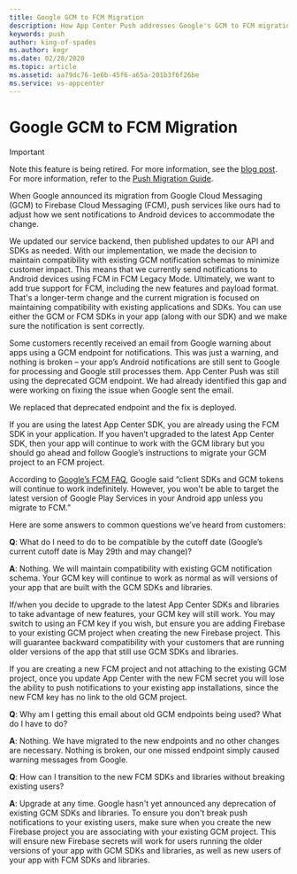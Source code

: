 ```yaml
---
title: Google GCM to FCM Migration
description: How App Center Push addresses Google's GCM to FCM migration
keywords: push
author: king-of-spades
ms.author: kegr
ms.date: 02/28/2020
ms.topic: article
ms.assetid: aa79dc76-1e6b-45f6-a65a-201b3f6f26be
ms.service: vs-appcenter
---
```


# Google GCM to FCM Migration

> [!IMPORTANT]
> Note this feature is being retired. For more information, see the [blog post](https://devblogs.microsoft.com/appcenter/app-center-mbaas-retirement/). For more information, refer to the [Push Migration Guide](~/migration/push/index.md).

When Google announced its migration from Google Cloud Messaging (GCM) to Firebase Cloud Messaging (FCM), push services like ours had to adjust how we sent notifications to Android devices to accommodate the change.

We updated our service backend, then published updates to our API and SDKs as needed. With our implementation, we made the decision to maintain compatibility with existing GCM notification schemas to minimize customer impact. This means that we currently send notifications to Android devices using FCM in FCM Legacy Mode. Ultimately, we want to add true support for FCM, including the new features and payload format. That's a longer-term change and the current migration is focused on maintaining compatibility with existing applications and SDKs. You can use either the GCM or FCM SDKs in your app (along with our SDK) and we make sure the notification is sent correctly.

Some customers recently received an email from Google warning about apps using a GCM endpoint for notifications. This was just a warning, and nothing is broken – your app’s Android notifications are still sent to Google for processing and Google still processes them. App Center Push was still using the deprecated GCM endpoint. We had already identified this gap and were working on fixing the issue when Google sent the email.

We replaced that deprecated endpoint and the fix is deployed.

If you are using the latest App Center SDK, you are already using the FCM SDK in your application. If you haven’t upgraded to the latest App Center SDK, then your app will continue to work with the GCM library but you should go ahead and follow Google’s instructions to migrate your GCM project to an FCM project.

According to [Google’s FCM FAQ](https://developers.google.com/cloud-messaging/faq), Google said “client SDKs and GCM tokens will continue to work indefinitely. However, you won't be able to target the latest version of Google Play Services in your Android app unless you migrate to FCM.”

Here are some answers to common questions we’ve heard from customers:

**Q**: What do I need to do to be compatible by the cutoff date (Google’s current cutoff date is May 29th and may change)?

**A**: Nothing. We will maintain compatibility with existing GCM notification schema. Your GCM key will continue to work as normal as will versions of your app that are built with the GCM SDKs and libraries.

If/when you decide to upgrade to the latest App Center SDKs and libraries to take advantage of new features, your GCM key will still work. You may switch to using an FCM key if you wish, but ensure you are adding Firebase to your existing GCM project when creating the new Firebase project. This will guarantee backward compatibility with your customers that are running older versions of the app that still use GCM SDKs and libraries.

If you are creating a new FCM project and not attaching to the existing GCM project, once you update App Center with the new FCM secret you will lose the ability to push notifications to your existing app installations, since the new FCM key has no link to the old GCM project.

**Q**: Why am I getting this email about old GCM endpoints being used? What do I have to do?

**A**: Nothing. We have migrated to the new endpoints and no other changes are necessary. Nothing is broken, our one missed endpoint simply caused warning messages from Google.

**Q**: How can I transition to the new FCM SDKs and libraries without breaking existing users?

**A**: Upgrade at any time. Google hasn't yet announced any deprecation of existing GCM SDKs and libraries. To ensure you don't break push notifications to your existing users, make sure when you create the new Firebase project you are associating with your existing GCM project. This will ensure new Firebase secrets will work for users running the older versions of your app with GCM SDKs and libraries, as well as new users of your app with FCM SDKs and libraries.
